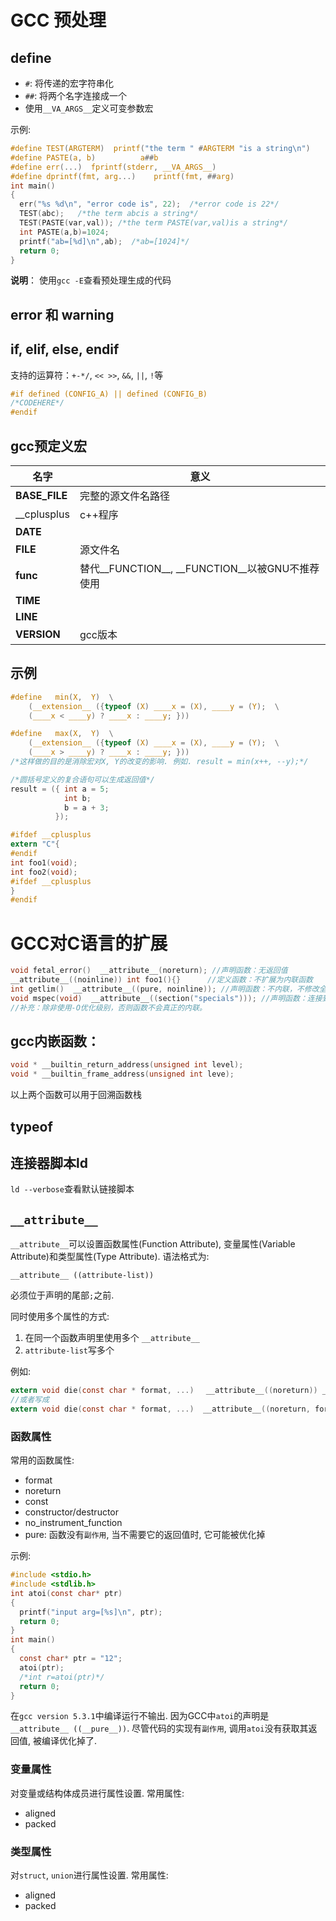 # GCC 预处理

## define
   * `#`:  将传递的宏字符串化
   * `##`: 将两个名字连接成一个
   * 使用`__VA_ARGS__`定义可变参数宏

示例:
```c
#define TEST(ARGTERM)  printf("the term " #ARGTERM "is a string\n")
#define PASTE(a, b)          a##b
#define err(...)  fprintf(stderr, __VA_ARGS__)
#define dprintf(fmt, arg...)    printf(fmt, ##arg)
int main()
{
  err("%s %d\n", "error code is", 22);  /*error code is 22*/
  TEST(abc);   /*the term abcis a string*/
  TEST(PASTE(var,val)); /*the term PASTE(var,val)is a string*/
  int PASTE(a,b)=1024;
  printf("ab=[%d]\n",ab);  /*ab=[1024]*/
  return 0;
}
```
**说明**： 使用`gcc -E`查看预处理生成的代码

## error 和 warning


## if, elif, else, endif

支持的运算符：`+-*/`, `<< >>`, `&&`, `||`, `!`等
```c
#if defined (CONFIG_A) || defined (CONFIG_B)
/*CODEHERE*/
#endif
```

## gcc预定义宏

| 名字  | 意义 |
|-------|------|
| __BASE_FILE__ | 完整的源文件名路径 |
| __cplusplus   | c++程序 |
| __DATE__ |  |
| __FILE__ | 源文件名 |
| __func__ | 替代__FUNCTION__, __FUNCTION__以被GNU不推荐使用 |
| __TIME__ |   |
| __LINE__ |   |
| __VERSION__ | gcc版本 |


## 示例
```c
#define   min(X,  Y)  \
    (__extension__ ({typeof (X) ____x = (X), ____y = (Y);  \
    (____x < ____y) ? ____x : ____y; }))

#define   max(X,  Y)  \
    (__extension__ ({typeof (X) ____x = (X), ____y = (Y);  \
    (____x > ____y) ? ____x : ____y; }))
/*这样做的目的是消除宏对X, Y的改变的影响. 例如. result = min(x++, --y);*/

/*圆括号定义的复合语句可以生成返回值*/
result = ({ int a = 5;
            int b;
            b = a + 3;
          });

#ifdef __cplusplus
extern "C"{
#endif
int foo1(void);
int foo2(void);
#ifdef __cplusplus
}
#endif
```

# GCC对C语言的扩展

```c
void fetal_error()  __attribute__(noreturn); //声明函数：无返回值
__attribute__((noinline)) int foo1(){}      //定义函数：不扩展为内联函数
int getlim()  __attribute__((pure, noinline)); //声明函数：不内联，不修改全局变量
void mspec(void)  __attribute__((section("specials"))); //声明函数：连接到特定节中
//补充：除非使用-O优化级别，否则函数不会真正的内联。
```

## gcc内嵌函数：
```c
void * __builtin_return_address(unsigned int level);
void * __builtin_frame_address(unsigned int leve);
```
以上两个函数可以用于回溯函数栈

## typeof

## 连接器脚本ld
`ld --verbose`查看默认链接脚本

##  `__attribute__`
`__attribute__`可以设置函数属性(Function Attribute), 变量属性(Variable Attribute)和类型属性(Type Attribute). 语法格式为:
```
__attribute__ ((attribute-list))
```
必须位于声明的尾部`;`之前.

同时使用多个属性的方式:
   1. 在同一个函数声明里使用多个 `__attribute__`
   2. `attribute-list`写多个

例如:
```c
extern void die(const char * format, ...)　 __attribute__((noreturn)) __attribute__((format(printf, 1, 2)));
//或者写成
extern void die(const char * format, ...)  __attribute__((noreturn, format(printf, 1, 2)));
```

### 函数属性
常用的函数属性:
   * format
   * noreturn
   * const
   * constructor/destructor
   * no_instrument_function
   * pure: 函数没有`副作用`, 当不需要它的返回值时, 它可能被优化掉

示例:
```c
#include <stdio.h>
#include <stdlib.h>
int atoi(const char* ptr)
{
  printf("input arg=[%s]\n", ptr);
  return 0;
}
int main()
{
  const char* ptr = "12";
  atoi(ptr);
  /*int r=atoi(ptr)*/
  return 0;
}
```
在`gcc version 5.3.1`中编译运行不输出. 因为GCC中`atoi`的声明是`__attribute__ ((__pure__))`.
尽管代码的实现有`副作用`, 调用`atoi`没有获取其返回值, 被编译优化掉了.

### 变量属性
对变量或结构体成员进行属性设置. 常用属性:
   * aligned
   * packed

### 类型属性
对`struct`, `union`进行属性设置. 常用属性:
   * aligned
   * packed
